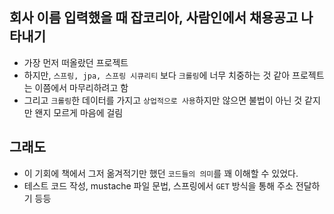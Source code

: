## 회사 이름 입력했을 때 잡코리아, 사람인에서 채용공고 나타내기

- 가장 먼저 떠올랐던 프로젝트
- 하지만, `스프링, jpa, 스프링 시큐리티` 보다 `크롤링`에 너무 치중하는 것 같아 프로젝트는 이쯤에서 마무리하려고 함
- 그리고 `크롤링`한 데이터를 가지고 `상업적으로 사용`하지만 않으면 불법이 아닌 것 같지만 왠지 모르게 마음에 걸림

## 그래도

- 이 기회에 책에서 그저 옮겨적기만 했던 `코드들의 의미`를 꽤 이해할 수 있었다.
- 테스트 코드 작성, mustache 파일 문법, 스프링에서 `GET` 방식을 통해 주소 전달하기 등등 
